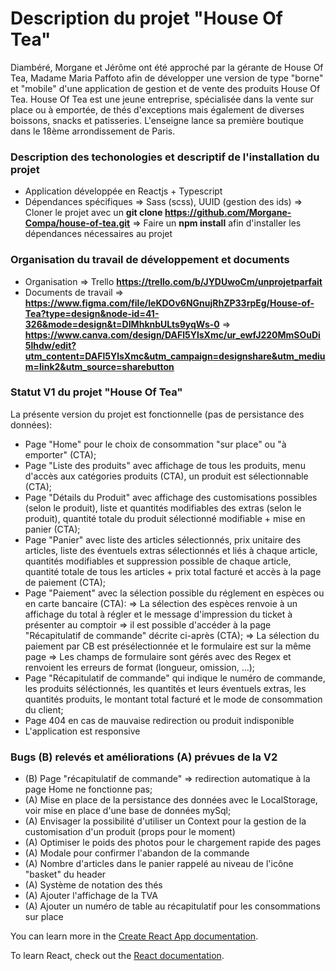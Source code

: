 # Description du projet "House Of Tea"

Diambéré, Morgane et Jérôme ont été approché par la gérante de House Of Tea, Madame Maria Paffoto afin de développer une version de type "borne" et "mobile"
d'une application de gestion et de vente des produits House Of Tea. 
House Of Tea est une jeune entreprise, spécialisée dans la vente sur place ou à emportée, de thés d'exceptions mais également de diverses boissons, 
snacks et patisseries. L'enseigne lance sa première boutique dans le 18ème arrondissement de Paris.

### Description des techonologies et descriptif de l'installation du projet

- Application développée en Reactjs + Typescript
- Dépendances spécifiques => Sass (scss), UUID (gestion des ids)
=> Cloner le projet avec un **git clone https://github.com/Morgane-Compa/house-of-tea.git**
=> Faire un **npm install** afin d'installer les dépendances nécessaires au projet

### Organisation du travail de développement et documents

- Organisation
  => Trello **https://trello.com/b/JYDUwoCm/unprojetparfait**
- Documents de travail
  => **https://www.figma.com/file/IeKDOv6NGnujRhZP33rpEg/House-of-Tea?type=design&node-id=41-326&mode=design&t=DIMhknbULts9yqWs-0**
  => **https://www.canva.com/design/DAFl5YlsXmc/ur_ewfJ220MmSOuDi5lhdw/edit?utm_content=DAFl5YlsXmc&utm_campaign=designshare&utm_medium=link2&utm_source=sharebutton**

### Statut V1 du projet "House Of Tea"

La présente version du projet est fonctionnelle (pas de persistance des données):
- Page "Home" pour le choix de consommation "sur place" ou "à emporter" (CTA);
- Page "Liste des produits" avec affichage de tous les produits, menu d'accès aux catégories produits (CTA), un produit est sélectionnable (CTA);
- Page "Détails du Produit" avec affichage des customisations possibles (selon le produit), liste et quantités modifiables des extras (selon le produit),
  quantité totale du produit sélectionné modifiable + mise en panier (CTA);
- Page "Panier" avec liste des articles sélectionnés, prix unitaire des articles, liste des éventuels extras sélectionnés et liés à chaque article, quantités modifiables et
  suppression possible de chaque article, quantité totale de tous les articles + prix total facturé et accès à la page de paiement (CTA);
- Page "Paiement" avec la sélection possible du réglement en espèces ou en carte bancaire (CTA):
  => La sélection des espèces renvoie à un affichage du total à régler et le message d'impression du ticket à présenter au comptoir => il est possible d'accéder
  à la page "Récapitulatif de commande" décrite ci-après (CTA);
  => La sélection du paiement par CB est présélectionnée et le formulaire est sur la même page
  => Les champs de formulaire sont gérés avec des Regex et renvoient les erreurs de format (longueur, omission, ...);
- Page "Récapitulatif de commande" qui indique le numéro de commande, les produits séléctionnés, les quantités et leurs éventuels extras, les quantités produits,
  le montant total facturé et le mode de consommation du client;
- Page 404 en cas de mauvaise redirection ou produit indisponible
- L'application est responsive
 
### Bugs (B) relevés et améliorations (A) prévues de la V2

- (B) Page "récapitulatif de commande" => redirection automatique à la page Home ne fonctionne pas;
- (A) Mise en place de la persistance des données avec le LocalStorage, voir mise en place d'une base de données mySql;
- (A) Envisager la possibilité d'utiliser un Context pour la gestion de la customisation d'un produit (props pour le moment)
- (A) Optimiser le poids des photos pour le chargement rapide des pages
- (A) Modale pour confirmer l'abandon de la commande
- (A) Nombre d'articles dans le panier rappelé au niveau de l'icône "basket" du header
- (A) Système de notation des thés
- (A) Ajouter l'affichage de la TVA
- (A) Ajouter un numéro de table au récapitulatif pour les consommations sur place


You can learn more in the [Create React App documentation](https://facebook.github.io/create-react-app/docs/getting-started).

To learn React, check out the [React documentation](https://reactjs.org/).
